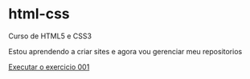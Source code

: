 # html-css
 Curso de HTML5 e CSS3

 Estou aprendendo a criar sites e agora vou gerenciar meu repositorios

 <a href="https://marioarl.github.io/html-css/MOdulo%201/ex001/" target="_blank">Executar o exercicio 001
